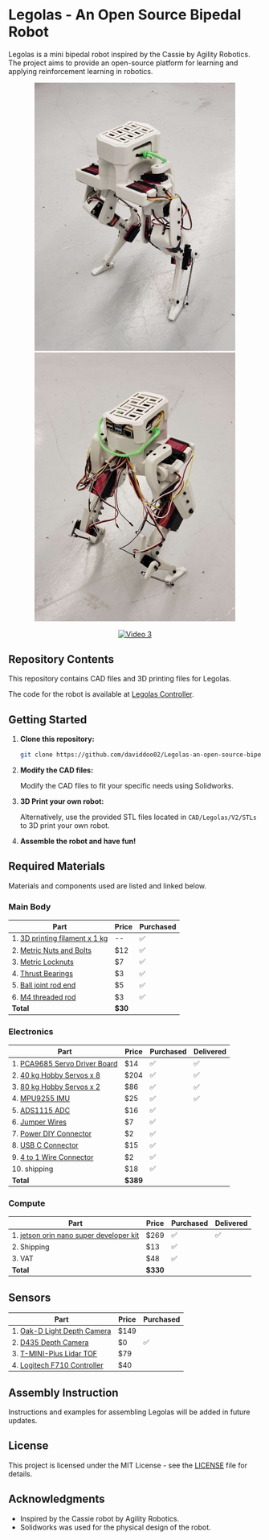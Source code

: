 # Legolas - An Open Source Bipedal Robot

Legolas is a mini bipedal robot inspired by the Cassie by Agility Robotics. The project aims to provide an open-source platform for learning and applying reinforcement learning in robotics.

<p align="center">
  <img src="assets/cover_image_front.jpg" width="400" />
  <img src="assets/cover_image_back.jpg" width="400" />
</p>

<p align="center">
  <a href="assets/Walking_Test_3.mp4"><img src="assets/Walking_Test_3.gif" alt="Video 3" width="800"></a>
</p>

## Repository Contents

This repository contains CAD files and 3D printing files for Legolas. 

The code for the robot is available at [Legolas Controller](https://github.com/daviddoo02/Legolas_Controller).

## Getting Started

1. **Clone this repository:**

    ```bash
    git clone https://github.com/daviddoo02/Legolas-an-open-source-biped/
    ```

2. **Modify the CAD files:**

    Modify the CAD files to fit your specific needs using Solidworks.

3. **3D Print your own robot:**

    Alternatively, use the provided STL files located in `CAD/Legolas/V2/STLs` to 3D print your own robot.

4. **Assemble the robot and have fun!**

## Required Materials

Materials and components used are listed and linked below.

### Main Body

| Part | Price | Purchased |
|------|-------| --------- |
| 1. [3D printing filament x 1 kg](https://www.amazon.com/dp/B089S1HB8K) | -- | :white_check_mark:
| 2. [Metric Nuts and Bolts](https://www.amazon.com/Assortment-M2-M3-M4-M5/dp/B0CBMMPPKF) | $12 | :white_check_mark: |
| 3. [Metric Locknuts](https://www.amazon.com/dp/B0CHVTYLWC) | $7 | :white_check_mark: |
| 4. [Thrust Bearings](https://www.amazon.com/gp/product/B08FHTD8VT) | $3 | :white_check_mark: |
| 5. [Ball joint rod end](https://www.amazon.com/gp/product/B0828T1NNW) | $5 | :white_check_mark: |
| 6. [M4 threaded rod](https://www.amazon.com/gp/product/B01MAYQ12S) | $3 | :white_check_mark: |
| **Total** | **$30** |

### Electronics

| Part | Price | Purchased | Delivered |
| ---- | ----- | --------- | --------- |
| 1. [PCA9685 Servo Driver Board](https://www.amazon.com/gp/product/B07BRS249H) | $14 | :white_check_mark: | :white_check_mark: |
| 2. [40 kg Hobby Servos x 8](https://www.amazon.com/Servo-Torque-Waterproof-Degree-Compatible/dp/B0C95YMMQS) | $204 | :white_check_mark: | :white_check_mark: |
| 3. [80 kg Hobby Servos x 2](https://www.amazon.com/GoolRC-Digital-Torque-Waterproof-Replacements/dp/B0B5H4MWZG/ref=sr_1_2?crid=1JM9GBMY97KTM&keywords=80%2Bkg%2Bservo&qid=1705472455&sprefix=80%2Bkg%2Bservo%2Caps%2C98&sr=8-2&th=1) | $86 | :white_check_mark: | :white_check_mark: |
| 4. [MPU9255 IMU](https://www.amazon.com/-/he/dp/B0D4VYR8KF?ref=ppx_yo2ov_dt_b_fed_asin_title) | $25 | :white_check_mark: | :white_check_mark: |
| 5. [ADS1115 ADC](https://www.amazon.com/gp/product/B07VPFLSMX) | $16 |  :white_check_mark: |
| 6. [Jumper Wires](https://www.amazon.com/Elegoo-EL-CP-004-Multicolored-Breadboard-arduino/dp/B01EV70C78) | $7 | :white_check_mark: |
| 7. [Power DIY Connector](https://www.amazon.com/dp/B09S3S6RYC) | $2 | :white_check_mark: |
| 8. [USB C Connector](https://www.amazon.com/gp/product/B0CN64BR49/ref=ox_sc_act_title_1?smid=AJAM3W8TYBUO0&psc=1) | $15 | :white_check_mark: |
| 9. [4 to 1 Wire Connector](https://www.amazon.com/dp/B0B28GNVGZ) | $2 | :white_check_mark: |
| 10. shipping | $18 | :white_check_mark: |
| **Total** | **$389** |

### Compute
| Part | Price | Purchased | Delivered |
| ---- | ----- | --------- | --------- |
| 1. [jetson orin nano super developer kit](https://crg.co.il/product/nvidia-jetson-orin-nano-8gb-development-kit/) | $269 | :white_check_mark: | :white_check_mark:
| 2. Shipping | $13 | :white_check_mark: | 
| 3. VAT | $48 | :white_check_mark: | 
| **Total** | **$330** |


## Sensors
| Part | Price | Purchased |
| ---- | ----- | --------- |
| 1. [Oak-D Light Depth Camera](https://shop.luxonis.com/products/oak-d-lite-1) | $149 |
| 2. [D435 Depth Camera](https://www.amazon.com/Intel-Depth-Camera-D435-Tracking/dp/B07B43WP7V) | $0 | :white_check_mark: |
| 3. [T-MINI-Plus Lidar TOF](https://www.amazon.com/dp/B0CCJRWKC5) | $79 |
| 4. [Logitech F710 Controller](https://www.amazon.com/Logitech-940-000117-Gamepad-F710/dp/B0041RR0TW) | $40 |



## Assembly Instruction

Instructions and examples for assembling Legolas will be added in future updates.

## License

This project is licensed under the MIT License - see the [LICENSE](LICENSE) file for details.

## Acknowledgments

- Inspired by the Cassie robot by Agility Robotics.
- Solidworks was used for the physical design of the robot.
